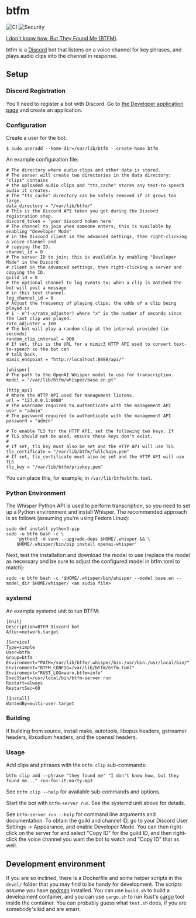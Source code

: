 # btfm

![CI](https://github.com/jeremycline/btfm/workflows/CI/badge.svg?branch=main)
![Security](https://github.com/jeremycline/btfm/workflows/Security%20audit/badge.svg?branch=main)

[I don't know how, But They Found Me (BTFM)](https://www.youtube.com/watch?v=hslfuqhtn7A).

btfm is a [Discord](https://discordapp.com) bot that listens on a voice channel for key phrases, and
plays audio clips into the channel in response.


## Setup

### Discord Registration

You'll need to register a bot with Discord. Go to [the Developer application
page](https://discord.com/developers/applications) and create an application.

### Configuration

Create a user for the bot:

```
$ sudo useradd --home-dir=/var/lib/btfm --create-home btfm
```

An example configuration file:

```
# The directory where audio clips and other data is stored.
# The server will create two directories in the data directory: "clips" contains
# the uploaded audio clips and "tts_cache" stores any text-to-speech audio it creates.
# The "tts_cache" directory can be safely removed if it grows too large.
data_directory = "/var/lib/btfm/"
# This is the Discord API token you got during the Discord registration step.
discord_token = 'your discord token here'
# The channel to join when someone enters; this is available by enabling "Developer Mode"
# in the Discord client in the advanced settings, then right-clicking a voice channel and
# copying the ID.
channel_id = 0
# The server ID to join; this is available by enabling "Developer Mode" in the Discord
# client in the advanced settings, then right-clicking a server and copying the ID.
guild_id = 0
# The optional channel to log events to; when a clip is matched the bot will post a message
# in this text channel.
log_channel_id = 0
# Adjust the frequency of playing clips; the odds of a clip being played is
# 1 - e^(-x/rate_adjuster) where "x" is the number of seconds since the last clip was played.
rate_adjuster = 100
# The bot will play a random clip at the interval provided (in seconds)
random_clip_interval = 900
# If set, this is the URL for a mimic3 HTTP API used to convert text-to-speech so the bot can
# talk back.
mimic_endpoint = "http://localhost:8888/api/"

[whisper]
# The path to the OpenAI Whisper model to use for transcription.
model = "/var/lib/btfm/whisper/base.en.pt"

[http_api]
# Where the HTTP API used for management listens.
url = "127.0.0.1:8080"
# The username required to authenticate with the management API
user = "admin"
# The password required to authenticate with the management API
password = "admin"

# To enable TLS for the HTTP API, set the following two keys. If
# TLS should not be used, ensure these keys don't exist.
#
# If set, tls_key must also be set and the HTTP API will use TLS
tls_certificate = "/var/lib/btfm/fullchain.pem"
# If set, tls_certificate must also be set and the HTTP API will use TLS
tls_key = "/var/lib/btfm/privkey.pem"
```

You can place this, for example, in ``/var/lib/btfm/btfm.toml``.

### Python Environment

The Whisper Python API is used to perform transcription, so you need to set up a Python
environment and install Whisper. The recommended approach is as follows (assuming you're using
Fedora Linux):

```
sudo dnf install python3-pip
sudo -u btfm bash -c \
    'python3 -m venv --upgrade-deps $HOME/.whisper && \
    $HOME/.whisper/bin/pip install openai-whisper'
```

Next, test the installation and download the model to use (replace the model as necessary and be
sure to adjust the configured model in btfm.toml to match):

```
sudo -u btfm bash -c '$HOME/.whisper/bin/whisper --model base.en --model_dir $HOME/whisper/ <an audio file>
```

### systemd

An example systemd unit to run BTFM:

```
[Unit]
Description=BTFM Discord bot
After=network.target

[Service]
Type=simple
User=btfm
Group=btfm
Environment="PATH=/var/lib/btfm/.whisper/bin:/usr/bin:/usr/local/bin/"
Environment="BTFM_CONFIG=/var/lib/btfm/btfm.toml"
Environment="RUST_LOG=warn,btfm=info"
ExecStart=/usr/local/bin/btfm-server run
Restart=always
RestartSec=60

[Install]
WantedBy=multi-user.target
```

### Building

If building from source, install make, autotools, libopus headers, gstreamer headers, libsodium headers, and the openssl headers.

### Usage

Add clips and phrases with the ``btfm clip`` sub-commands:

```
btfm clip add --phrase "they found me" "I don't know how, but they found me..." run-for-it-marty.mp3
```

See ``btfm clip --help`` for available sub-commands and options.

Start the bot with ``btfm-server run``. See the systemd unit above for details.

See ``btfm-server run --help`` for command line arguments and documentation. To
obtain the guild and channel ID, go to your Discord User Settings ->
Appearance, and enable Developer Mode. You can then right-click on the server
for and select "Copy ID" for the guild ID, and then right-click the voice
channel you want the bot to watch and "Copy ID" that as well.


## Development environment

If you are so inclined, there is a Dockerfile and some helper scripts in the ```devel/``` folder
that you may find to be handy for development. The scripts assume you have
[podman](https://podman.io/) installed. You can use ```build.sh``` to build a development container,
and you can use ```cargo.sh``` to run Rust's [cargo](https://doc.rust-lang.org/cargo/) tool inside
the container. You can probably guess what ```test.sh``` does, if you are somebody's kid and are
smart.
